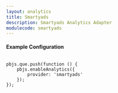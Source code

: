 ```yaml
---
layout: analytics
title: Smartyads
description: Smartyads Analytics Adapter
modulecode: smartyads
---
```


#### Example Configuration

```

pbjs.que.push(function () {
    pbjs.enableAnalytics({
        provider: 'smartyads'
    });
});
```
